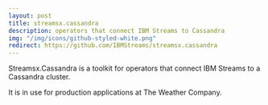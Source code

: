 ```yaml
---
layout: post
title: streamsx.cassandra
description: operators that connect IBM Streams to Cassandra
img: "/img/icons/github-styled-white.png"
redirect: https://github.com/IBMStreams/streamsx.cassandra
---
```


Streamsx.Cassandra is a toolkit for operators that connect IBM Streams to a Cassandra cluster.

It is in use for production applications at The Weather Company.
